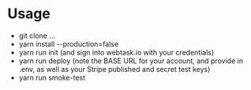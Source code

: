 # Usage

- git clone ...
- yarn install --production=false
- yarn run init (and sign into webtask.io with your credentials)
- yarn run deploy (note the BASE URL for your account, and provide in .env, as well as your Stripe published and secret test keys)
- yarn run smoke-test
